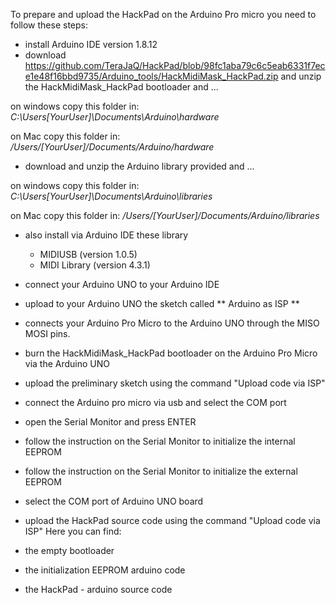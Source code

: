 To prepare and upload the HackPad on the Arduino Pro micro you need to follow these steps:

- install Arduino IDE version 1.8.12
- download https://github.com/TeraJaQ/HackPad/blob/98fc1aba79c6c5eab6331f7ece1e48f16bbd9735/Arduino_tools/HackMidiMask_HackPad.zip and unzip the HackMidiMask_HackPad bootloader and ...

on windows copy this folder in:
*C:\Users\[YourUser]\Documents\Arduino\hardware*

on Mac copy this folder in:
*/Users/[YourUser]/Documents/Arduino/hardware*

- download and unzip the Arduino library provided and ...

on windows copy this folder in: 
*C:\Users\[YourUser]\Documents\Arduino\libraries*

on Mac copy this folder in: 
*/Users/[YourUser]/Documents/Arduino/libraries*

- also install via Arduino IDE these library
	- MIDIUSB (version 1.0.5)
	- MIDI Library (version 4.3.1)
- connect your Arduino UNO to your Arduino IDE
- upload to your Arduino UNO the sketch called ** Arduino as ISP **
- connects your Arduino Pro Micro to the Arduino UNO through the MISO MOSI pins.
- burn the HackMidiMask_HackPad bootloader on the Arduino Pro Micro via the Arduino UNO 
- upload the preliminary sketch using the command "Upload code via ISP"
- connect the Arduino pro micro via usb and select the COM port 
- open the Serial Monitor and press ENTER
- follow the instruction on the Serial Monitor to initialize the internal EEPROM
- follow the instruction on the Serial Monitor to initialize the external EEPROM
- select the COM port of Arduino UNO board
- upload the HackPad source code using the command "Upload code via ISP"
Here you can find:

- the empty bootloader
- the initialization EEPROM arduino code
- the HackPad - arduino source code

